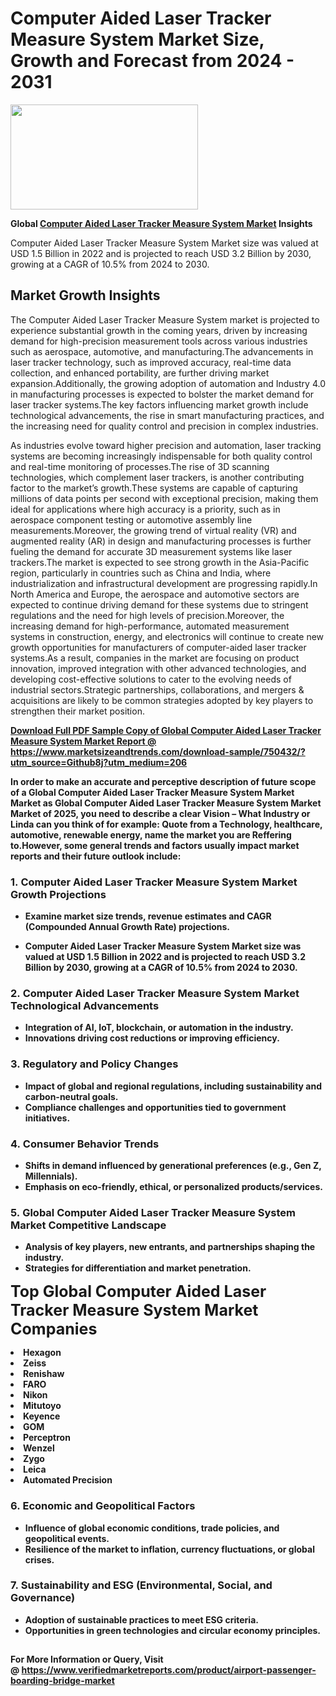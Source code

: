 <H1>Computer Aided Laser Tracker Measure System Market Size, Growth and Forecast from 2024 - 2031</H1><img class="aligncenter size-medium wp-image-584254" src="https://thirdeyenews.in/wp-content/uploads/2024/09/Global-Market-Research-300x168.jpeg" alt="" width="300" height="168" /><p><strong>Global&nbsp;<a href="https://www.marketsizeandtrends.com/download-sample/750432/?utm_source=Github8j?utm_medium=206">Computer Aided Laser Tracker Measure System Market</a> Insights</strong></p><p>Computer Aided Laser Tracker Measure System Market size was valued at USD 1.5 Billion in 2022 and is projected to reach USD 3.2 Billion by 2030, growing at a CAGR of 10.5% from 2024 to 2030.</p><p><h2>Market Growth Insights</h2> <p>The Computer Aided Laser Tracker Measure System market is projected to experience substantial growth in the coming years, driven by increasing demand for high-precision measurement tools across various industries such as aerospace, automotive, and manufacturing.The advancements in laser tracker technology, such as improved accuracy, real-time data collection, and enhanced portability, are further driving market expansion.Additionally, the growing adoption of automation and Industry 4.0 in manufacturing processes is expected to bolster the market demand for laser tracker systems.The key factors influencing market growth include technological advancements, the rise in smart manufacturing practices, and the increasing need for quality control and precision in complex industries.</p> <p><strong><a href="#"></a></strong></p> <p>As industries evolve toward higher precision and automation, laser tracking systems are becoming increasingly indispensable for both quality control and real-time monitoring of processes.The rise of 3D scanning technologies, which complement laser trackers, is another contributing factor to the market’s growth.These systems are capable of capturing millions of data points per second with exceptional precision, making them ideal for applications where high accuracy is a priority, such as in aerospace component testing or automotive assembly line measurements.Moreover, the growing trend of virtual reality (VR) and augmented reality (AR) in design and manufacturing processes is further fueling the demand for accurate 3D measurement systems like laser trackers.The market is expected to see strong growth in the Asia-Pacific region, particularly in countries such as China and India, where industrialization and infrastructural development are progressing rapidly.In North America and Europe, the aerospace and automotive sectors are expected to continue driving demand for these systems due to stringent regulations and the need for high levels of precision.Moreover, the increasing demand for high-performance, automated measurement systems in construction, energy, and electronics will continue to create new growth opportunities for manufacturers of computer-aided laser tracker systems.As a result, companies in the market are focusing on product innovation, improved integration with other advanced technologies, and developing cost-effective solutions to cater to the evolving needs of industrial sectors.Strategic partnerships, collaborations, and mergers & acquisitions are likely to be common strategies adopted by key players to strengthen their market position.<p><strong><a href="#"></p><p><span class=""><strong>Download Full PDF Sample Copy of Global Computer Aided Laser Tracker Measure System Market Report</strong> @ <a href="https://www.marketsizeandtrends.com/download-sample/750432/?utm_source=Github8j?utm_medium=206" target="_blank">https://www.marketsizeandtrends.com/download-sample/750432/?utm_source=Github8j?utm_medium=206</a></span></p><p>In order to make an accurate and perceptive description of future scope of a Global&nbsp;Computer Aided Laser Tracker Measure System Market Market as Global&nbsp;Computer Aided Laser Tracker Measure System Market Market of 2025, you need to describe a clear Vision &ndash; What Industry or Linda can you think of for example: Quote from a Technology, healthcare, automotive, renewable energy, name the market you are Reffering to.However, some general trends and factors usually impact market reports and their future outlook include:</p><h3>1.&nbsp;<strong>Computer Aided Laser Tracker Measure System Market Growth Projections</strong></h3><ul><li>Examine market size trends, revenue estimates and CAGR (Compounded Annual Growth Rate) projections.</li><li><p>Computer Aided Laser Tracker Measure System Market size was valued at USD 1.5 Billion in 2022 and is projected to reach USD 3.2 Billion by 2030, growing at a CAGR of 10.5% from 2024 to 2030.</p></li></ul><h3>2.&nbsp;<strong>Computer Aided Laser Tracker Measure System Market Technological Advancements</strong></h3><ul><li>Integration of AI, IoT, blockchain, or automation in the industry.</li><li>Innovations driving cost reductions or improving efficiency.</li></ul><h3>3.&nbsp;<strong>Regulatory and Policy Changes</strong></h3><ul><li>Impact of global and regional regulations, including sustainability and carbon-neutral goals.</li><li>Compliance challenges and opportunities tied to government initiatives.</li></ul><h3>4.&nbsp;<strong>Consumer Behavior Trends</strong></h3><ul><li>Shifts in demand influenced by generational preferences (e.g., Gen Z, Millennials).</li><li>Emphasis on eco-friendly, ethical, or personalized products/services.</li></ul><h3>5.&nbsp;<strong>Global Computer Aided Laser Tracker Measure System Market Competitive Landscape</strong></h3><ul><li>Analysis of key players, new entrants, and partnerships shaping the industry.</li><li>Strategies for differentiation and market penetration.</li></ul><p data-pm-slice="1 1 []"><span style="color: inherit; font-family: inherit; font-size: 25px;">Top Global Computer Aided Laser Tracker Measure System Market Companies</span></p><div class="" data-test-id=""><p><li>Hexagon</li><li> Zeiss</li><li> Renishaw</li><li> FARO</li><li> Nikon</li><li> Mitutoyo</li><li> Keyence</li><li> GOM</li><li> Perceptron</li><li> Wenzel</li><li> Zygo</li><li> Leica</li><li> Automated Precision</li></p></div><h3>6.&nbsp;<strong>Economic and Geopolitical Factors</strong></h3><ul><li>Influence of global economic conditions, trade policies, and geopolitical events.</li><li>Resilience of the market to inflation, currency fluctuations, or global crises.</li></ul><h3>7.&nbsp;<strong>Sustainability and ESG (Environmental, Social, and Governance)</strong></h3><ul><li>Adoption of sustainable practices to meet ESG criteria.</li><li>Opportunities in green technologies and circular economy principles.</li></ul><h2><strong style="font-size: 14px;">For More Information or Query, Visit @&nbsp;</strong><a style="background-color: #ffffff; font-size: 14px;" href="https://www.marketsizeandtrends.com/report/computer-aided-laser-tracker-measure-system-market/" target="_blank">https://www.verifiedmarketreports.com/product/airport-passenger-boarding-bridge-market</a></h2>